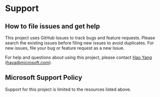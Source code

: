 # Support

## How to file issues and get help  

This project uses GitHub Issues to track bugs and feature requests. Please search the existing 
issues before filing new issues to avoid duplicates. For new issues, file your bug or 
feature request as a new Issue.

For help and questions about using this project, please contact [Hao Yang](https://haya.pro) ([haya@microsoft.com](mailto:haya@microsoft.com)).

## Microsoft Support Policy  

Support for this project is limited to the resources listed above.
